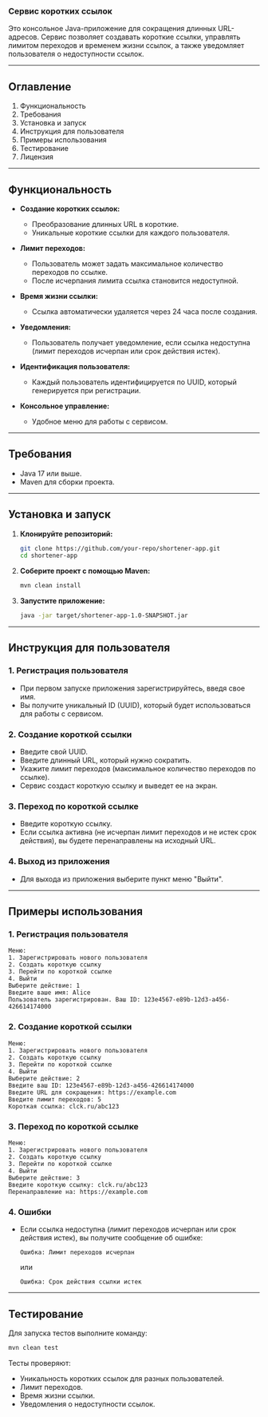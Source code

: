 ### **Сервис коротких ссылок**

Это консольное Java-приложение для сокращения длинных URL-адресов. Сервис позволяет создавать короткие ссылки, управлять лимитом переходов и временем жизни ссылок, а также уведомляет пользователя о недоступности ссылок.

---

## **Оглавление**
1. Функциональность
2. Требования
3. Установка и запуск
4. Инструкция для пользователя
5. Примеры использования
6. Тестирование
7. Лицензия

---

## **Функциональность**

- **Создание коротких ссылок:**
    - Преобразование длинных URL в короткие.
    - Уникальные короткие ссылки для каждого пользователя.

- **Лимит переходов:**
    - Пользователь может задать максимальное количество переходов по ссылке.
    - После исчерпания лимита ссылка становится недоступной.

- **Время жизни ссылки:**
    - Ссылка автоматически удаляется через 24 часа после создания.

- **Уведомления:**
    - Пользователь получает уведомление, если ссылка недоступна (лимит переходов исчерпан или срок действия истек).

- **Идентификация пользователя:**
    - Каждый пользователь идентифицируется по UUID, который генерируется при регистрации.

- **Консольное управление:**
    - Удобное меню для работы с сервисом.

---

## **Требования**

- Java 17 или выше.
- Maven для сборки проекта.

---

## **Установка и запуск**

1. **Клонируйте репозиторий:**
   ```bash
   git clone https://github.com/your-repo/shortener-app.git
   cd shortener-app
   ```

2. **Соберите проект с помощью Maven:**
   ```bash
   mvn clean install
   ```

3. **Запустите приложение:**
   ```bash
   java -jar target/shortener-app-1.0-SNAPSHOT.jar
   ```

---

## **Инструкция для пользователя**

### **1. Регистрация пользователя**
- При первом запуске приложения зарегистрируйтесь, введя свое имя.
- Вы получите уникальный ID (UUID), который будет использоваться для работы с сервисом.

### **2. Создание короткой ссылки**
- Введите свой UUID.
- Введите длинный URL, который нужно сократить.
- Укажите лимит переходов (максимальное количество переходов по ссылке).
- Сервис создаст короткую ссылку и выведет ее на экран.

### **3. Переход по короткой ссылке**
- Введите короткую ссылку.
- Если ссылка активна (не исчерпан лимит переходов и не истек срок действия), вы будете перенаправлены на исходный URL.

### **4. Выход из приложения**
- Для выхода из приложения выберите пункт меню "Выйти".

---

## **Примеры использования**

### **1. Регистрация пользователя**
```
Меню:
1. Зарегистрировать нового пользователя
2. Создать короткую ссылку
3. Перейти по короткой ссылке
4. Выйти
Выберите действие: 1
Введите ваше имя: Alice
Пользователь зарегистрирован. Ваш ID: 123e4567-e89b-12d3-a456-426614174000
```

### **2. Создание короткой ссылки**
```
Меню:
1. Зарегистрировать нового пользователя
2. Создать короткую ссылку
3. Перейти по короткой ссылке
4. Выйти
Выберите действие: 2
Введите ваш ID: 123e4567-e89b-12d3-a456-426614174000
Введите URL для сокращения: https://example.com
Введите лимит переходов: 5
Короткая ссылка: clck.ru/abc123
```

### **3. Переход по короткой ссылке**
```
Меню:
1. Зарегистрировать нового пользователя
2. Создать короткую ссылку
3. Перейти по короткой ссылке
4. Выйти
Выберите действие: 3
Введите короткую ссылку: clck.ru/abc123
Перенаправление на: https://example.com
```

### **4. Ошибки**
- Если ссылка недоступна (лимит переходов исчерпан или срок действия истек), вы получите сообщение об ошибке:
  ```
  Ошибка: Лимит переходов исчерпан
  ```
  или
  ```
  Ошибка: Срок действия ссылки истек
  ```

---

## **Тестирование**

Для запуска тестов выполните команду:
```bash
mvn clean test
```

Тесты проверяют:
- Уникальность коротких ссылок для разных пользователей.
- Лимит переходов.
- Время жизни ссылки.
- Уведомления о недоступности ссылок.
